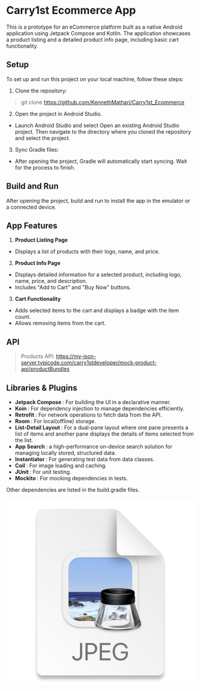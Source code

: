  # Carry1st Ecommerce App
This is a prototype for an eCommerce platform built as a native Android application using Jetpack Compose and Kotlin. The application showcases a product listing and a detailed product info page, including basic cart functionality.

## Setup
To set up and run this project on your local machine, follow these steps:

1. Clone the repository:
> git clone <https://github.com/KennethMathari/Carry1st_Ecommerce>
2. Open the project in Android Studio.
- Launch Android Studio and select Open an existing Android Studio project. Then navigate to the directory where you cloned the repository and select the project.
3. Sync Gradle files:
- After opening the project, Gradle will automatically start syncing. Wait for the process to finish.

## Build and Run
After opening the project, build and run to install the app in the emulator or a connected device.

## App Features
1. <b>Product Listing Page</b> 
 - Displays a list of products with their logo, name, and price.
2. <b>Product Info Page</b>
 - Displays detailed information for a selected product, including logo, name, price, and description.
 - Includes "Add to Cart" and "Buy Now" buttons.
3. <b>Cart Functionality</b>
 - Adds selected items to the cart and displays a badge with the item count.
 - Allows removing items from the cart.

## API
> Products API: <https://my-json-server.typicode.com/carry1stdeveloper/mock-product-api/productBundles>

## Libraries & Plugins
- <b>Jetpack Compose </b>: For building the UI in a declarative manner.
- <b>Koin </b>: For dependency injection to manage dependencies efficiently.
- <b>Retrofit </b>: For network operations to fetch data from the API.
- <b>Room </b>: For local(offline) storage.
- <b>List-Detail Layout </b>: For a dual-pane layout where one pane presents a list of items and another pane displays the details of items selected from the list.
- <b>App Search </b>: a high-performance on-device search solution for managing locally stored, structured data.
- <b>Instantiator </b>: For generating test data from data classes.
- <b>Coil </b>: For image loading and caching.
- <b>JUnit </b>: For unit testing.
- <b>Mockito </b>: For mocking dependencies in tests.

Other dependencies are listed in the build.gradle files.

![img.png](img.png)
